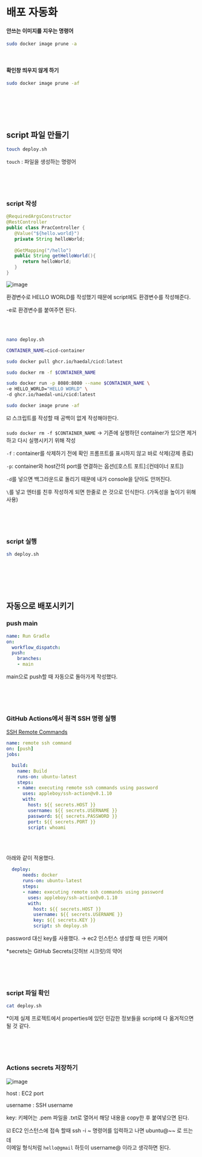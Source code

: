 #  배포 자동화

#### 안쓰는 이미지를 지우는 명령어
```bash
sudo docker image prune -a
```

<br>

#### 확인창 띄우지 않게 하기
```bash
sudo docker image prune -af
```
<br><br><br><br>

## script 파일 만들기
```bash
touch deploy.sh
```
`touch` : 파일을 생성하는 명령어

<br><br><br>

### script 작성
```java
@RequiredArgsConstructor
@RestController
public class PracController {
   @Value("${hello.world}")
   private String helloWorld;
  
   @GetMapping("/hello")
   public String getHelloWorld(){
      return helloWorld;
   }
}
```
![image](https://github.com/haedal-uni/haedal-uni.github.io/assets/74857364/bf961db0-3cb8-4666-8b15-c9e4acd486ac)

환경변수로 HELLO WORLD를 작성했기 때문에 script에도 환경변수를 작성해준다.

-e로 환경변수를 붙여주면 된다.

<br><br>

```bash
nano deploy.sh
```

```.sh
CONTAINER_NAME=cicd-container

sudo docker pull ghcr.io/haedal/cicd:latest

sudo docker rm -f $CONTAINER_NAME

sudo docker run -p 8080:8080 --name $CONTAINER_NAME \
-e HELLO_WORLD="HELLO WORLD" \
-d ghcr.io/haedal-uni/cicd:latest

sudo docker image prune -af
```
☑️ 스크립트를 작성할 때 공백이 없게 작성해야한다.

`sudo docker rm -f $CONTAINER_NAME` → 기존에 실행하던 container가 있으면 제거하고 다시 실행시키기 위해 작성

`-f` : container를 삭제하기 전에 확인 프롬프트를 표시하지 않고 바로 삭제(강제 종료)

`-p`: container와 host간의 port를 연결하는 옵션([호스트 포트]:[컨테이너 포트])

`-d`를 넣으면 백그라운드로 돌리기 때문에 내가 console을 닫아도 안꺼진다.

`\`를 넣고 엔터를 친후 작성하게 되면 한줄로 쓴 것으로 인식한다. (가독성을 높이기 위해 사용)

<br><br><br>

### script 실행
```bash
sh deploy.sh
```

<br><br><br><br>

## 자동으로 배포시키기

### push main
```yml
name: Run Gradle
on: 
  workflow_dispatch:
  push:
    branches: 
    - main
```
main으로 push할 때 자동으로 돌아가게 작성했다.  

<br><br><br>

### GitHub Actions에서 원격 SSH 명령 실행
[SSH Remote Commands](https://github.com/marketplace/actions/ssh-remote-commands)    
```yml 
name: remote ssh command
on: [push]
jobs:

  build:
    name: Build
    runs-on: ubuntu-latest
    steps:
    - name: executing remote ssh commands using password
      uses: appleboy/ssh-action@v0.1.10
      with:
        host: ${{ secrets.HOST }}
        username: ${{ secrets.USERNAME }}
        password: ${{ secrets.PASSWORD }}
        port: ${{ secrets.PORT }}
        script: whoami
```

<br><br>

아래와 같이 적용했다.
```yml
  deploy:
      needs: docker
      runs-on: ubuntu-latest
      steps:
      - name: executing remote ssh commands using password
        uses: appleboy/ssh-action@v0.1.10
        with:
          host: ${{ secrets.HOST }}
          username: ${{ secrets.USERNAME }}
          key: ${{ secrets.KEY }}
          script: sh deploy.sh
```
password 대신 key를 사용했다. → ec2 인스턴스 생성할 때 만든 키페어

*secrets는 GitHub Secrets(깃허브 시크릿)의 약어

<br><br><br>

### script 파일 확인
```bash
cat deploy.sh
```

*이제 실제 프로젝트에서 properties에 있던 민감한 정보들을 script에 다 옮겨적으면 될 것 같다.

<br><br><br>

### Actions secrets 저장하기
![image](https://github.com/haedal-uni/haedal-uni.github.io/assets/74857364/b71ab18a-39a3-47a3-b021-af74f44433ca)

           
host : EC2 port        

username : SSH username            
    
key: 키페어는 .pem 파일을 .txt로 열어서 해당 내용을 copy한 후 붙여넣으면 된다.

☑️ EC2 인스턴스에 접속 할때 ssh -i ~ 명령어를 입력하고 나면 ubuntu@~~ 로 뜨는데           
이메일 형식처럼 `hello@gmail` 하듯이 username@ 이라고 생각하면 된다.        


